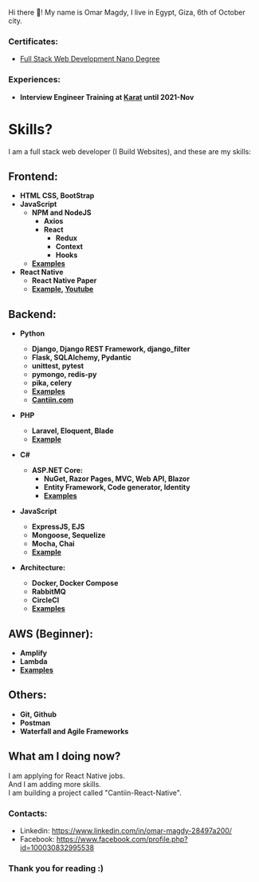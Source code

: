 Hi there 👋! My name is Omar Magdy, I live in Egypt, 
Giza, 6th of October city.  






### Certificates:

- [Full Stack Web Development Nano Degree](https://graduation.udacity.com/confirm/ELAEXGHP)





### Experiences:

- **Interview Engineer Training at [Karat](https://www.karat.com) until 2021-Nov**


# Skills?
I am a full stack web developer (I Build Websites), and these are my skills:




<b>











## Frontend:
- HTML
	CSS,
	BootStrap
- JavaScript
	- NPM and NodeJS
		- Axios
		- React 
			- Redux
			- Context
			- Hooks
	- [Examples](examples/javascript.md)
- React Native
	- React Native Paper
	- [Example](https://github.com/OmarThinks/Cantiin-React-Native), [Youtube](https://www.youtube.com/watch?v=4nlIVCSuJrw)







## Backend:


- Python
	- Django, Django REST Framework, django_filter
	- Flask, SQLAlchemy, Pydantic 
	- unittest, pytest
	- pymongo, redis-py 
	- pika, celery
	- [Examples](examples/python.md)
	- [Cantiin.com](https://www.cantiin.com/)
- PHP
	- Laravel, Eloquent, Blade
	- [Example](https://github.com/OmarThinks/Laravel-Project)
- C#
	- ASP.NET Core:
		- NuGet, Razor Pages, MVC, Web API, Blazor
		- Entity Framework, Code generator, Identity
		- [Examples](examples/cs.md)
- JavaScript
	- ExpressJS, EJS
	- Mongoose, Sequelize
	- Mocha, Chai
	- [Example](https://github.com/OmarThinks/expressjs_mongo_project)


- Architecture:
	- Docker, Docker Compose
	- RabbitMQ
	- CircleCI
	- [Examples](examples/microservices.md)









## AWS (Beginner):
- Amplify
- Lambda
- [Examples](examples/aws.md)


<!-- DynamoDB -->





## Others:
- Git, Github
- Postman
- Waterfall and Agile Frameworks

<!--- [Examples](examples/microservices.md)-->















<!--








## Backend:


- [Python](https://www.w3schools.com/python/)
	- [Django](https://docs.djangoproject.com), 
	[Django REST Framework](https://www.django-rest-framework.org/) (DRF), 
	[django_filter](https://django-filter.readthedocs.io/en/stable/guide/rest_framework.html#quickstart), 
	[Djoser](https://djoser.readthedocs.io) (Authentication)
	- [Flask](https://flask.palletsprojects.com/en/2.0.x/), 
	[SQLAlchemy](https://www.sqlalchemy.org/), 
	[Pydantic](https://pydantic-docs.helpmanual.io/) 
	- [unittest](https://docs.python.org/3/library/unittest.html), 
		[pytest](https://pypi.org/project/pytest/)
	- [pymongo](https://pymongo.readthedocs.io/en/stable/tutorial.html)
	- [redis-py](https://github.com/andymccurdy/redis-py) 
	- [pika](https://pika.readthedocs.io/en/stable/), 
	[celery](https://docs.celeryproject.org/)
	- Examples
- [C#](https://www.w3schools.com/cs/)
	- [ASP.NET Core](https://docs.microsoft.com/en-us/aspnet/core/introduction-to-aspnet-core):
		- [NuGet](https://www.nuget.org/)	
		- [Razor Pages](https://docs.microsoft.com/en-us/aspnet/core/tutorials/razor-pages), 
			[MVC](https://docs.microsoft.com/en-us/aspnet/core/tutorials/first-mvc-app/start-mvc), 
			[Web API](https://docs.microsoft.com/en-us/aspnet/core/tutorials/first-web-api)
		- [Entity Framework](https://docs.microsoft.com/en-us/ef/core/), [Code generator](https://docs.microsoft.com/en-us/aspnet/core/fundamentals/tools/dotnet-aspnet-codegenerator), [Identity](https://docs.microsoft.com/en-us/aspnet/core/security/authentication/identity)





## Microservices Architecture (Beginner):
- [Docker](https://www.docker.com/)
- [Docker Compose](https://docs.docker.com/compose/)
- [CircleCI](https://circleci.com/)








## Frontend:
- [HTML](https://www.w3schools.com/html/)
	[CSS](https://www.w3schools.com/css/default.asp),
	[BootStrap](https://www.w3schools.com/bootstrap4/)
- [JavaScript](https://www.w3schools.com/js/)
	- [NPM](https://www.npmjs.com/) and NodeJS
		- [React](https://reactjs.org/), [Redux](https://redux.js.org/)
		- [Axios](https://axios-http.com/)










## Others:
- [Git](https://git-scm.com/), [Github](https://github.com/)
- [Postman](https://www.postman.com/)
- Waterfall and Agile Frameworks













-->











</b>




<!--

## Summary:

- **Frontend**: HTML, CSS, BootStrap, JavaScript, React
- **Backend**: RESTful APIs, Authentication, SQL, NoSQL, MongoDB, ORM, ODM, Testing, Templating Engines, Redis
- **Microservices** (Beginner): Docker, Docker Compose, Message Brokers, CircleCI
-->



<!--



- [JavaScript](https://www.w3schools.com/js/)
	- [ExpressJS](https://expressjs.com/), [Sequelize](https://sequelize.org/master/),
	[Mongoose](https://www.npmjs.com/package/mongoose) 
	- [Mocha](https://mochajs.org/), 
	[Chai](https://www.chaijs.com/) 
	[Jinja](https://jinja.palletsprojects.com/)

-->









## What am I doing now?  
I am applying for React Native jobs.  
And I am adding more skills.  
I am building a project called "Cantiin-React-Native".







### Contacts:
- Linkedin: https://www.linkedin.com/in/omar-magdy-28497a200/
- Facebook: https://www.facebook.com/profile.php?id=100030832995538

### Thank you for reading :)










<!--
**OmarThinks/OmarThinks** is a ✨ _special_ ✨ repository because its `README.md` (this file) appears on your GitHub profile.

Here are some ideas to get you started:

- 🔭 I’m currently working on ...
- 🌱 I’m currently learning ...
- 👯 I’m looking to collaborate on ...
- 🤔 I’m looking for help with ...
- 💬 Ask me about ...
- 📫 How to reach me: ...
- ⚡ Fun fact: ...
-->
